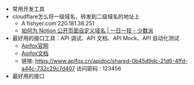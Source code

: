 - 常用开发工具
- cloudflare怎么将一级域名，转发到二级域名的地址上
	- A fishyer.com 220.181.38.251
	- [如何为 Notion 公开页面自定义域名 | 一日一技 - 少数派](https://sspai.com/post/58441)
- 最好用的接口工具：API 调试、API 文档、API Mock、API 自动化测试
	- [Apifox官网](https://www.apifox.cn/)
	- [Apifox文档](https://www.apifox.cn/help/app/introduce/)
	- 链接: https://www.apifox.cn/apidoc/shared-0b45d9dc-21d6-4ffd-a44c-732c29c7d407  访问密码 : 123456
- 最好用的接口